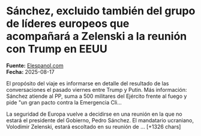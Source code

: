 # Sánchez, excluido también del grupo de líderes europeos que acompañará a Zelenski a la reunión con Trump en EEUU

**Fuente:** [Elespanol.com](https://www.elespanol.com/mundo/europa/20250817/sanchez-excluido-grupo-lideres-europeos-acompanara-zelenski-reunion-trump-eeuu/1003743889332_0.html)  
**Fecha:** 2025-08-17

El propósito del viaje es informarse en detalle del resultado de las conversaciones el pasado viernes entre Trump y Putin.
Más información: Sánchez atiende al PP, suma a 500 militares del Ejército frente al fuego y pide "un gran pacto contra la Emergencia Cli…

La seguridad de Europa vuelve a decidirse en una reunión en la que no estará el presidente del Gobierno, Pedro Sánchez. El mandatario ucraniano, Volodimir Zelenski, estará escoltado en su reunión de … [+1326 chars]
